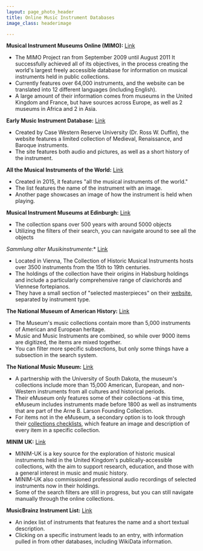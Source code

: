 ```yaml
---
layout: page_photo_header
title: Online Music Instrument Databases
image_class: headerimage

---
```


**Musical Instrument Museums Online (MIMO):** [Link](https://mimo-international.com/MIMO/accueil-ermes.aspx)

* The MIMO Project ran from September 2009 until August 2011 It successfully achieved all of its objectives, in the process creating the world's largest freely accessible database for information on musical instruments held in public collections.
* Currently features over 64,000 instruments, and the website can be translated into 12 different languages (including English).
* A large amount of their information comes from museums in the United Kingdom and France, but have sources across Europe, as well as 2 museums in Africa and 2 in Asia. 

**Early Music Instrument Database:** [Link](https://caslabs.case.edu/medren/)
* Created by Case Western Reserve University (Dr. Ross W. Duffin), the website features a limited collection of Medieval, Renaissance, and Baroque instruments. 
* The site features both audio and pictures, as well as a short history of the instrument.

**All the Musical Instruments of the World:** [Link](https://www.allthemusicalinstrumentsoftheworld.com/)
* Created in 2015, it features "all the musical instruments of the world."
* The list features the name of the instrument with an image.
* Another page showcases an image of how the instrument is held when playing.

**Musical Instrument Museums at Edinburgh:** [Link](https://collections.ed.ac.uk/mimed/about)
* The collection spans over 500 years with around 5000 objects
* Utilizing the filters of their search, you can navigate around to see all the objects

**Sammlung alter Musikinstrumente*:** [Link](https://www.khm.at/besuchen/sammlungen/sammlung-alter-musikinstrumente/)
* Located in Vienna, The Collection of Historic Musical Instruments hosts over 3500 instruments from the 15th to 19th centuries.
* The holdings of the collection have their origins in Habsburg holdings and include a particularly comprehensive range of clavichords and Viennese fortepianos.
* They have a small section of "selected masterpieces" on their [website](https://www.khm.at/en/visit/collections/collection-of-historic-musical-instruments/selected-masterpieces/), separated by instrument type.

**The National Museum of American History:** [Link](https://americanhistory.si.edu/collections/subjects/music-musical-instruments)
* The Museum's music collections contain more than 5,000 instruments of American and European heritage.
* Music and Music Instruments are combined, so while over 9000 items are digitized, the items are mixed together.
* You can filter more specific subsections, but only some things have a subsection in the search system. 

**The National Music Museum:** [Link](https://emuseum.nmmusd.org/)
* A partnership with the University of South Dakota, the museum's collections include more than 15,000 American, European, and non-Western instruments from all cultures and historical periods.
* Their eMuseum only features some of their collections -at this time, eMuseum includes instruments made before 1800 as well as instruments that are part of the Arne B. Larson Founding Collection.
* For items not in the eMuseum, a secondary option is to look through their [collections checklists](http://collections.nmmusd.org/collect.html), which feature an image and description of every item in a specific collection. 

**MINIM UK:** [Link](https://minim.ac.uk/)
* MINIM-UK is a key source for the exploration of historic musical instruments held in the United Kingdom's publically-accessible collections, with the aim to support research, education, and those with a general interest in music and music history.
* MINIM-UK also commissioned professional audio recordings of selected instruments now in their holdings. 
* Some of the search filters are still in progress, but you can still navigate manually through the online collections. 

**MusicBrainz Instrument List:** [Link](https://musicbrainz.org/instruments)
* An index list of instruments that features the name and a short textual description. 
* Clicking on a specific instrument leads to an entry, with information pulled in from other databases, including WikiData information. 